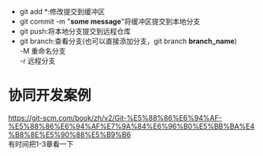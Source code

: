 * git add *:修改提交到缓冲区  
* git commit -m "**some message**"将缓冲区提交到本地分支  
* git push:将本地分支提交到远程仓库  
* git branch:查看分支(也可以直接添加分支，git branch **branch_name**)  
    -M 重命名分支  
    -r 远程分支  
 # 协同开发案例
 https://git-scm.com/book/zh/v2/Git-%E5%88%86%E6%94%AF-%E5%88%86%E6%94%AF%E7%9A%84%E6%96%B0%E5%BB%BA%E4%B8%8E%E5%90%88%E5%B9%B6  
 有时间把1-3章看一下
